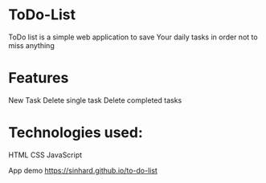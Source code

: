 # ToDo-List
ToDo list is a simple web application to save Your daily tasks in order not to miss anything

# Features 
New Task
Delete single task
Delete completed tasks
  
# Technologies used:
HTML
CSS
JavaScript 

App demo
https://sinhard.github.io/to-do-list
